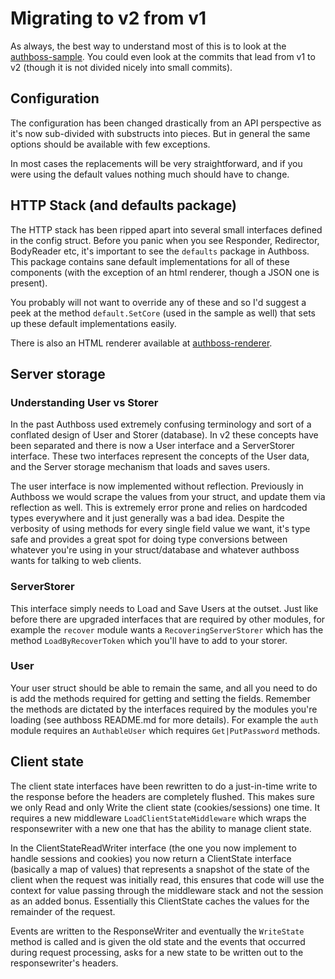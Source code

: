 # Migrating to v2 from v1

As always, the best way to understand most of this is to look at the
[authboss-sample](https://github.com/volatiletech/authboss-sample). You could even look at
the commits that lead from v1 to v2 (though it is not divided nicely into small commits).

## Configuration

The configuration has been changed drastically from an API perspective as it's now sub-divided
with substructs into pieces. But in general the same options should be available with few exceptions.

In most cases the replacements will be very straightforward, and if you were using the default values
nothing much should have to change.

## HTTP Stack (and defaults package)

The HTTP stack has been ripped apart into several small interfaces defined in the config struct.
Before you panic when you see Responder, Redirector, BodyReader etc, it's important to see the
`defaults` package in Authboss. This package contains sane default implementations for all of
these components (with the exception of an html renderer, though a JSON one is present).

You probably will not want to override any of these and so I'd suggest a peek at the method
`default.SetCore` (used in the sample as well) that sets up these default implementations
easily.

There is also an HTML renderer available at
[authboss-renderer](https://github.com/volatiletech/authboss-renderer).

## Server storage

### Understanding User vs Storer

In the past Authboss used extremely confusing terminology and sort of a conflated
design of User and Storer (database). In v2 these concepts have been separated and
there is now a User interface and a ServerStorer interface. These two interfaces represent
the concepts of the User data, and the Server storage mechanism that loads and saves
users.

The user interface is now implemented without reflection. Previously in Authboss we would
scrape the values from your struct, and update them via reflection as well. This is extremely
error prone and relies on hardcoded types everywhere and it just generally was a bad idea.
Despite the verbosity of using methods for every single field value we want, it's type safe
and provides a great spot for doing type conversions between whatever you're using in your
struct/database and whatever authboss wants for talking to web clients.

### ServerStorer

This interface simply needs to Load and Save Users at the outset. Just like before there
are upgraded interfaces that are required by other modules, for example the `recover` module
wants a `RecoveringServerStorer` which has the method `LoadByRecoverToken` which you'll have
to add to your storer.

### User

Your user struct should be able to remain the same, and all you need to do is add the methods
required for getting and setting the fields. Remember the methods are dictated by the interfaces
required by the modules you're loading (see authboss README.md for more details). For example
the `auth` module requires an `AuthableUser` which requires `Get|PutPassword` methods.

## Client state

The client state interfaces have been rewritten to do a just-in-time write to the response
before the headers are completely flushed. This makes sure we only Read and only Write the
client state (cookies/sessions) one time. It requires a new middleware `LoadClientStateMiddleware`
which wraps the responsewriter with a new one that has the ability to manage client state.

In the ClientStateReadWriter interface (the one you now implement to handle sessions and cookies)
you now return a ClientState interface (basically a map of values) that represents a snapshot of the
state of the client when the request was initially read, this ensures that code will use the context
for value passing through the middleware stack and not the session as an added bonus.
Essentially this ClientState caches the values for the remainder of the request.

Events are written to the ResponseWriter and eventually the `WriteState` method is called and is
given the old state and the events that occurred during request processing, asks for a new state
to be written out to the responsewriter's headers.
